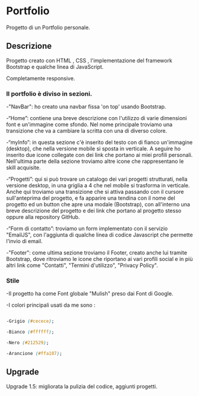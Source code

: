 # Portfolio

Progetto di un Portfolio personale.


## Descrizione

Progetto creato con HTML , CSS , l'implementazione del framework Bootstrap e qualche linea di JavaScript.

Completamente responsive.

### Il portfolio è diviso in sezioni.

-"NavBar": ho creato una navbar fissa 'on top' usando Bootstrap.


-“Home”: contiene una breve descrizione con l'utilizzo di varie dimensioni font e un'immagine come sfondo. Nel nome principale troviamo una transizione che va a cambiare la scritta con una di diverso colore.


-“myInfo”: in questa sezione c'è inserito del testo con di fianco un'immagine (desktop), che nella versione mobile si sposta in verticale. 
A seguire ho inserito due icone collegate con dei link che portano ai miei profili personali. 
Nell'ultima parte della sezione troviamo altre icone che rappresentano le skill acquisite.


-“Progetti”: qui si può trovare un catalogo dei vari progetti strutturati, nella versione desktop, in una griglia a 4 che nel mobile si trasforma in verticale.
Anche qui troviamo una transizione che si attiva passando con il cursore sull'anteprima del progetto, e fa apparire una tendina con il nome del progetto ed un button che apre una modale (Bootstrap),
con all'interno una breve descrizione del progetto e dei link che portano al progetto stesso oppure alla repository GitHub.


-“Form di contatto”:  troviamo un form implementato con il servizio "EmailJS", con l'aggiunta di qualche linea di codice Javascript che permette l'invio di email.


-"Footer": come ultima sezione troviamo il Footer, creato anche lui tramite Bootstrap, dove ritroviamo le icone che riportano ai vari profili social e in più altri link come "Contatti", "Termini d'utilizzo", "Privacy Policy".


### Stile

-Il progetto ha come Font globale "Mulish" preso dai Font di Google.

-I colori principali usati da me sono :
```css

-Grigio (#cecece);

-Bianco (#ffffff);

-Nero (#212529);

-Arancione (#ffa107);
```


## Upgrade

Upgrade 1.5: migliorata la pulizia del codice, aggiunti progetti.
